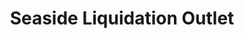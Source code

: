 ---
title: "Seaside Liquidation Outlet"
url: /ocean-shores/seaside-liquidation-outlet/
shop: variety store
---
